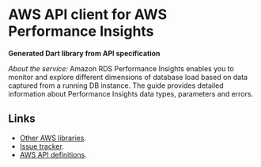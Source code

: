 # AWS API client for AWS Performance Insights

**Generated Dart library from API specification**

*About the service:*
Amazon RDS Performance Insights enables you to monitor and explore different
dimensions of database load based on data captured from a running DB
instance. The guide provides detailed information about Performance Insights
data types, parameters and errors.

## Links

- [Other AWS libraries](https://github.com/agilord/aws_client/tree/master/generated).
- [Issue tracker](https://github.com/agilord/aws_client/issues).
- [AWS API definitions](https://github.com/aws/aws-sdk-js/tree/master/apis).
